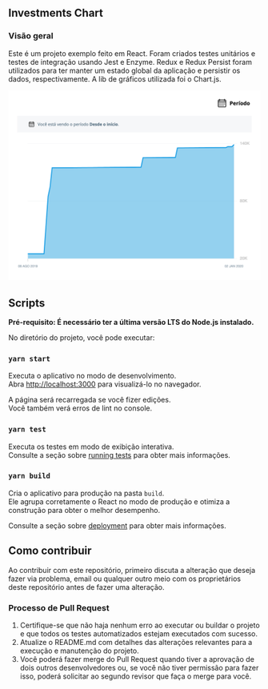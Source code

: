 ## Investments Chart

### Visão geral
Este é um projeto exemplo feito em React. Foram criados testes unitários e testes de integração usando Jest e Enzyme. Redux e Redux Persist foram utilizados para ter manter um estado global da aplicação e persistir os dados, respectivamente. A lib de gráficos utilizada foi o Chart.js.

![Investments Chart](./screenshot.png)

## Scripts

**Pré-requisito: É necessário ter a última versão LTS do Node.js instalado.**

No diretório do projeto, você pode executar:

### `yarn start`

Executa o aplicativo no modo de desenvolvimento.<br />
Abra [http://localhost:3000](http://localhost:3000) para visualizá-lo no navegador.

A página será recarregada se você fizer edições.<br />
Você também verá erros de lint no console.

### `yarn test`

Executa os testes em modo de exibição interativa.<br />
Consulte a seção sobre [running tests](https://facebook.github.io/create-react-app/docs/running-tests) para obter mais informações.

### `yarn build`

Cria o aplicativo para produção na pasta `build`. <br />
Ele agrupa corretamente o React no modo de produção e otimiza a construção para obter o melhor desempenho.

Consulte a seção sobre [deployment](https://facebook.github.io/create-react-app/docs/deployment) para obter mais informações.

## Como contribuir
Ao contribuir com este repositório, primeiro discuta a alteração que deseja fazer via problema, email ou qualquer outro meio com os proprietários deste repositório antes de fazer uma alteração.

### Processo de Pull Request
1. Certifique-se que não haja nenhum erro ao executar ou buildar o projeto e que todos os testes automatizados estejam executados com sucesso.
2. Atualize o README.md com detalhes das alterações relevantes para a execução e manutenção do projeto.
3. Você poderá fazer merge do Pull Request quando tiver a aprovação de dois outros desenvolvedores ou, se você não tiver permissão para fazer isso, poderá solicitar ao segundo revisor que faça o merge para você.
